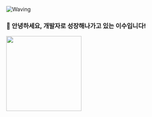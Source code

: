 ![Waving](https://capsule-render.vercel.app/api?type=waving&height=200&text=Good%20Day%20To%20Code!&fontAlign=40&fontAlignY=40&color=gradient)


### 🙇 안녕하세요, 개발자로 성장해나가고 있는 이수입니다!

<a href="https://github.com/mariasoo/github-readme-stats">
  <img height=200 align="center" src="https://github-readme-stats.vercel.app/api?username=mariasoo" />
</a>



